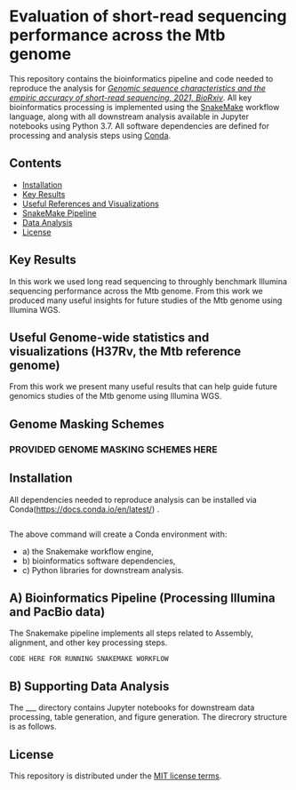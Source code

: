 # Evaluation of short-read sequencing performance across the Mtb genome

This repository contains the bioinformatics pipeline and code needed to reproduce the analysis for [*Genomic sequence characteristics and the empiric accuracy of short-read sequencing, 2021, BioRxiv*](https://www.biorxiv.org/content/10.1101/2021.04.08.438862v1). All key bioinformatics processing is implemented using the [SnakeMake](https://snakemake.github.io/) workflow language, along with all downstream analysis available in Jupyter notebooks using Python 3.7. All software dependencies are defined for processing and analysis steps using [Conda](https://docs.conda.io/en/latest/). 


## Contents
- [Installation](#Installation)
- [Key Results](#Installation)
- [Useful References and Visualizations]()
- [SnakeMake Pipeline]()
- [Data Analysis]()
- [License](#License)

## Key Results 

In this work we used long read sequencing to throughly benchmark Illumina sequencing performance across the Mtb genome. From this work we produced many useful insights for future studies of the Mtb genome using Illumina WGS.

## Useful Genome-wide statistics and visualizations (H37Rv, the Mtb reference genome)
From this work we present many useful results that can help guide future genomics studies of the Mtb genome using Illumina WGS. 


## Genome Masking Schemes
### PROVIDED GENOME MASKING SCHEMES HERE



## Installation
All dependencies needed to reproduce analysis can be installed via Conda(https://docs.conda.io/en/latest/) .
```
```
The above command will create a Conda environment with:
- a) the Snakemake workflow engine,
- b) bioinformatics software dependencies, 
- c) Python libraries for downstream analysis.



## A) Bioinformatics Pipeline (Processing Illumina and PacBio data)

The Snakemake pipeline implements all steps related to Assembly, alignment, and other key processing steps.
```
CODE HERE FOR RUNNING SNAKEMAKE WORKFLOW
```

## B) Supporting Data Analysis 

The ___ directory contains Jupyter notebooks for downstream data processing, table generation, and figure generation.
The direcrory structure is as follows.



## License
This repository is distributed under the [MIT license terms](LICENSE).

